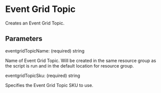 # Event Grid Topic

Creates an Event Grid Topic.

## Parameters

eventgridTopicName: (required) string

Name of Event Grid Topic. Will be created in the same resource group as the script is run and in the default location for resource group.

eventgridTopicSku: (required) string

Specifies the Event Grid Topic SKU to use.